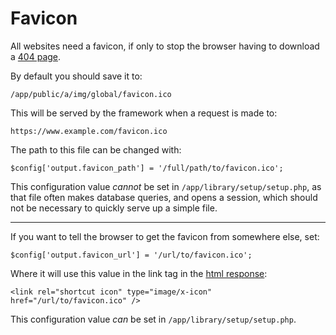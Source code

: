 
# Favicon

All websites need a favicon, if only to stop the browser having to download a [404 page](https://developer.yahoo.com/performance/rules.html#favicon).

By default you should save it to:

	/app/public/a/img/global/favicon.ico

This will be served by the framework when a request is made to:

	https://www.example.com/favicon.ico

The path to this file can be changed with:

	$config['output.favicon_path'] = '/full/path/to/favicon.ico';

This configuration value *cannot* be set in `/app/library/setup/setup.php`, as that file often makes database queries, and opens a session, which should not be necessary to quickly serve up a simple file.

---

If you want to tell the browser to get the favicon from somewhere else, set:

	$config['output.favicon_url'] = '/url/to/favicon.ico';

Where it will use this value in the link tag in the [html response](../../../doc/system/response.md):

	<link rel="shortcut icon" type="image/x-icon" href="/url/to/favicon.ico" />

This configuration value *can* be set in `/app/library/setup/setup.php`.
